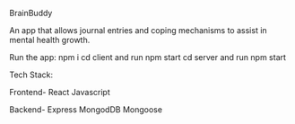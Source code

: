 BrainBuddy

An app that allows journal entries and coping mechanisms to assist in mental health growth.

Run the app:
npm i
cd client and run npm start
cd server and run npm start

Tech Stack:

Frontend-
React
Javascript

Backend-
Express
MongodDB
Mongoose
